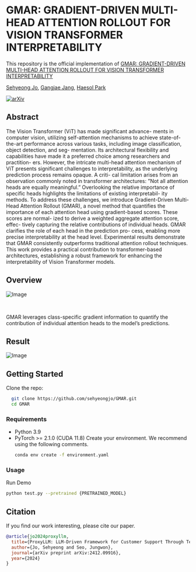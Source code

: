 # GMAR: GRADIENT-DRIVEN MULTI-HEAD ATTENTION ROLLOUT FOR VISION TRANSFORMER INTERPRETABILITY

This repository is the official implementation of [GMAR: GRADIENT-DRIVEN MULTI-HEAD ATTENTION ROLLOUT FOR VISION TRANSFORMER INTERPRETABILITY](https://github.com/sehyeongjo/GMAR)

[Sehyeong Jo](https://sehyeongjo.github.io/), [Gangjae Jang](https://github.com/sehyeongjo/GMAR), [Haesol Park](https://scholar.google.com/citations?user=UG-9gMYAAAAJ&hl=en)

[![arXiv](https://img.shields.io/badge/arXiv-2311.18608-b31b1b.svg)](https://arxiv.org/abs/2406.08070)

## Abstract

The Vision Transformer (ViT) has made significant advance- ments in computer vision, utilizing self-attention mechanisms to achieve state-of-the-art performance across various tasks, including image classification, object detection, and seg- mentation. Its architectural flexibility and capabilities have made it a preferred choice among researchers and practition- ers. However, the intricate multi-head attention mechanism of ViT presents significant challenges to interpretability, as the underlying prediction process remains opaque. A criti- cal limitation arises from an observation commonly noted in transformer architectures: ”Not all attention heads are equally meaningful.” Overlooking the relative importance of specific heads highlights the limitations of existing interpretabil- ity methods. To address these challenges, we introduce Gradient-Driven Multi-Head Attention Rollout (GMAR), a novel method that quantifies the importance of each attention head using gradient-based scores. These scores are normal- ized to derive a weighted aggregate attention score, effec- tively capturing the relative contributions of individual heads. GMAR clarifies the role of each head in the prediction pro- cess, enabling more precise interpretability at the head level. Experimental results demonstrate that GMAR consistently outperforms traditional attention rollout techniques. This work provides a practical contribution to transformer-based architectures, establishing a robust framework for enhancing the interpretability of Vision Transformer models.

## Overview

![Image](https://github.com/user-attachments/assets/65d4788c-5443-4416-bec3-d1d5b8c96c5f)

<br>

GMAR leverages class-specific gradient information to quantify the contribution of individual attention heads to the model’s predictions.

## Result

![Image](https://github.com/user-attachments/assets/94f758b7-3108-40ab-90b6-2c7306bc44fc)

## Getting Started

Clone the repo:

```bash
  git clone https://github.com/sehyeongjo/GMAR.git
  cd GMAR
```

### Requirements

- Python 3.9
- PyTorch >= 2.1.0 (CUDA 11.8)
  Create your environment. We recommend using the following comments.
  ```bash
  conda env create -f environment.yaml
  ```

### Usage

Run Demo

```bash
python test.py --pretrained {PRETRAINED_MODEL}
```

## Citation

If you find our work interesting, please cite our paper.

```bibtex
@article{jo2024proxyllm,
  title={ProxyLLM: LLM-Driven Framework for Customer Support Through Text-Style Transfer},
  author={Jo, Sehyeong and Seo, Jungwon},
  journal={arXiv preprint arXiv:2412.09916},
  year={2024}
}
```

